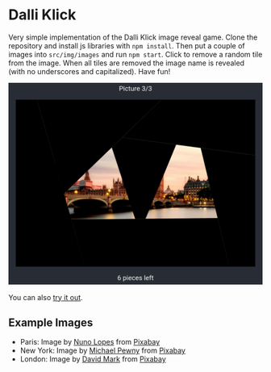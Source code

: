 # Dalli Klick

Very simple implementation of the Dalli Klick image reveal game.
Clone the repository and install js libraries with `npm install`.
Then put a couple of images into `src/img/images` and run `npm start`.
Click to remove a random tile from the image. When all tiles are removed the image name is revealed (with no underscores and capitalized).
Have fun!

![Screenshot](./dalli_klick_screenshot.png)

You can also [try it out](https://markus.ankenbrand.me/dalli-klick/).

## Example Images

- Paris: Image by <a href="https://pixabay.com/users/nuno_lopes-27925/?utm_source=link-attribution&amp;utm_medium=referral&amp;utm_campaign=image&amp;utm_content=975004">Nuno Lopes</a> from <a href="https://pixabay.com/?utm_source=link-attribution&amp;utm_medium=referral&amp;utm_campaign=image&amp;utm_content=975004">Pixabay</a>
- New York: Image by <a href="https://pixabay.com/users/mpewny-777390/?utm_source=link-attribution&amp;utm_medium=referral&amp;utm_campaign=image&amp;utm_content=668616">Michael Pewny</a> from <a href="https://pixabay.com/?utm_source=link-attribution&amp;utm_medium=referral&amp;utm_campaign=image&amp;utm_content=668616">Pixabay</a>
- London: Image by <a href="https://pixabay.com/users/12019-12019/?utm_source=link-attribution&amp;utm_medium=referral&amp;utm_campaign=image&amp;utm_content=2393098">David Mark</a> from <a href="https://pixabay.com/?utm_source=link-attribution&amp;utm_medium=referral&amp;utm_campaign=image&amp;utm_content=2393098">Pixabay</a>